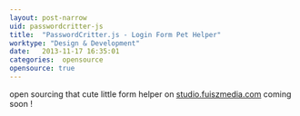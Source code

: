 ```yaml
---
layout: post-narrow
uid: passwordcritter-js
title:  "PasswordCritter.js - Login Form Pet Helper"
worktype: "Design & Development"
date:   2013-11-17 16:35:01
categories:  opensource
opensource: true
---
```


<p>
  open sourcing that cute little form helper on <a target="_blank" href="studio.fuiszmedia.com">studio.fuiszmedia.com</a> coming soon !
</p>

<p>
</p>

